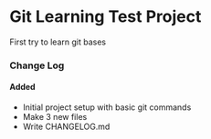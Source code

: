 # Git Learning Test Project
First try to learn git bases


### Change Log
#### Added
- Initial project setup with basic git commands
- Make 3 new files
- Write CHANGELOG.md 
